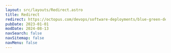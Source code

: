 ```yaml
---
layout: src/layouts/Redirect.astro
title: Redirect
redirect: https://octopus.com/devops/software-deployments/blue-green-deployments-with-octopus/blue-green-deployments-in-iis
pubDate: 2023-01-01
modDate: 2024-08-13
navSearch: false
navSitemap: false
navMenu: false
---
```

